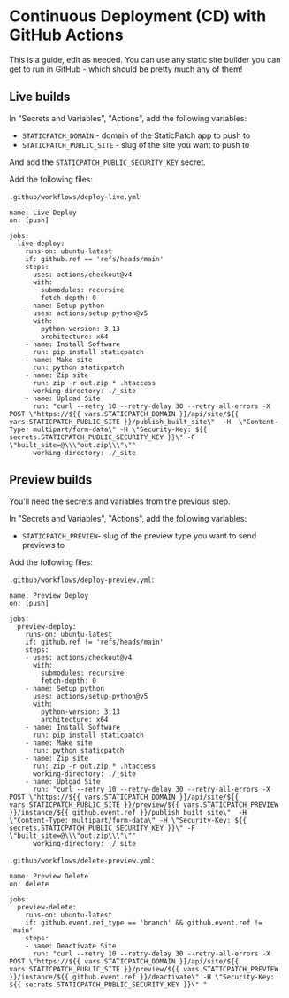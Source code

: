 # Continuous Deployment (CD) with GitHub Actions

This is a guide, edit as needed. You can use any static site builder you can get to run in GitHub - which should be pretty much any of them!

## Live builds

In "Secrets and Variables", "Actions", add the following variables:

* `STATICPATCH_DOMAIN` - domain of the StaticPatch app to push to
* `STATICPATCH_PUBLIC_SITE` - slug of the site you want to push to

And add the `STATICPATCH_PUBLIC_SECURITY_KEY` secret.

Add the following files:

`.github/workflows/deploy-live.yml`:

```
name: Live Deploy
on: [push]

jobs:
  live-deploy:
    runs-on: ubuntu-latest
    if: github.ref == 'refs/heads/main'
    steps:
    - uses: actions/checkout@v4
      with:
        submodules: recursive
        fetch-depth: 0
    - name: Setup python
      uses: actions/setup-python@v5
      with:
        python-version: 3.13
        architecture: x64
    - name: Install Software
      run: pip install staticpatch
    - name: Make site
      run: python staticpatch
    - name: Zip site
      run: zip -r out.zip * .htaccess
      working-directory: ./_site
    - name: Upload Site
      run: "curl --retry 10 --retry-delay 30 --retry-all-errors -X POST \"https://${{ vars.STATICPATCH_DOMAIN }}/api/site/${{ vars.STATICPATCH_PUBLIC_SITE }}/publish_built_site\"  -H  \"Content-Type: multipart/form-data\" -H \"Security-Key: ${{ secrets.STATICPATCH_PUBLIC_SECURITY_KEY }}\" -F \"built_site=@\\\"out.zip\\\"\""
      working-directory: ./_site
```

## Preview builds

You'll need the secrets and variables from the previous step.

In "Secrets and Variables", "Actions", add the following variables:

* `STATICPATCH_PREVIEW`- slug of the preview type you want to send previews to

Add the following files:

`.github/workflows/deploy-preview.yml`:

```
name: Preview Deploy
on: [push]

jobs:
  preview-deploy:
    runs-on: ubuntu-latest
    if: github.ref != 'refs/heads/main'
    steps:
    - uses: actions/checkout@v4
      with:
        submodules: recursive
        fetch-depth: 0
    - name: Setup python
      uses: actions/setup-python@v5
      with:
        python-version: 3.13
        architecture: x64
    - name: Install Software
      run: pip install staticpatch
    - name: Make site
      run: python staticpatch
    - name: Zip site
      run: zip -r out.zip * .htaccess
      working-directory: ./_site
    - name: Upload Site
      run: "curl --retry 10 --retry-delay 30 --retry-all-errors -X POST \"https://${{ vars.STATICPATCH_DOMAIN }}/api/site/${{ vars.STATICPATCH_PUBLIC_SITE }}/preview/${{ vars.STATICPATCH_PREVIEW }}/instance/${{ github.event.ref }}/publish_built_site\"  -H  \"Content-Type: multipart/form-data\" -H \"Security-Key: ${{ secrets.STATICPATCH_PUBLIC_SECURITY_KEY }}\" -F \"built_site=@\\\"out.zip\\\"\""
      working-directory: ./_site
```

`.github/workflows/delete-preview.yml`:

```
name: Preview Delete
on: delete

jobs:
  preview-delete:
    runs-on: ubuntu-latest
    if: github.event.ref_type == 'branch' && github.event.ref != 'main'
    steps:
    - name: Deactivate Site
      run: "curl --retry 10 --retry-delay 30 --retry-all-errors -X POST \"https://${{ vars.STATICPATCH_DOMAIN }}/api/site/${{ vars.STATICPATCH_PUBLIC_SITE }}/preview/${{ vars.STATICPATCH_PREVIEW }}/instance/${{ github.event.ref }}/deactivate\" -H \"Security-Key: ${{ secrets.STATICPATCH_PUBLIC_SECURITY_KEY }}\" "
```

